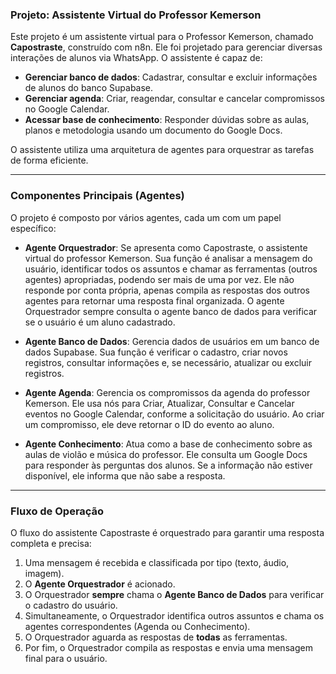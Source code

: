 ### **Projeto: Assistente Virtual do Professor Kemerson**

Este projeto é um assistente virtual para o Professor Kemerson, chamado **Capostraste**, construído com n8n. Ele foi projetado para gerenciar diversas interações de alunos via WhatsApp. O assistente é capaz de:

* **Gerenciar banco de dados**: Cadastrar, consultar e excluir informações de alunos do banco Supabase.
* **Gerenciar agenda**: Criar, reagendar, consultar e cancelar compromissos no Google Calendar.
* **Acessar base de conhecimento**: Responder dúvidas sobre as aulas, planos e metodologia usando um documento do Google Docs.

O assistente utiliza uma arquitetura de agentes para orquestrar as tarefas de forma eficiente.

***

### **Componentes Principais (Agentes)**

O projeto é composto por vários agentes, cada um com um papel específico:

* **Agente Orquestrador**: Se apresenta como Capostraste, o assistente virtual do professor Kemerson. Sua função é analisar a mensagem do usuário, identificar todos os assuntos e chamar as ferramentas (outros agentes) apropriadas, podendo ser mais de uma por vez. Ele não responde por conta própria, apenas compila as respostas dos outros agentes para retornar uma resposta final organizada. O agente Orquestrador sempre consulta o agente banco de dados para verificar se o usuário é um aluno cadastrado.

* **Agente Banco de Dados**: Gerencia dados de usuários em um banco de dados Supabase. Sua função é verificar o cadastro, criar novos registros, consultar informações e, se necessário, atualizar ou excluir registros.

* **Agente Agenda**: Gerencia os compromissos da agenda do professor Kemerson. Ele usa nós para Criar, Atualizar, Consultar e Cancelar eventos no Google Calendar, conforme a solicitação do usuário. Ao criar um compromisso, ele deve retornar o ID do evento ao aluno.

* **Agente Conhecimento**: Atua como a base de conhecimento sobre as aulas de violão e música do professor. Ele consulta um Google Docs para responder às perguntas dos alunos. Se a informação não estiver disponível, ele informa que não sabe a resposta.

***

### **Fluxo de Operação**

O fluxo do assistente Capostraste é orquestrado para garantir uma resposta completa e precisa:

1.  Uma mensagem é recebida e classificada por tipo (texto, áudio, imagem).
2.  O **Agente Orquestrador** é acionado.
3.  O Orquestrador **sempre** chama o **Agente Banco de Dados** para verificar o cadastro do usuário.
4.  Simultaneamente, o Orquestrador identifica outros assuntos e chama os agentes correspondentes (Agenda ou Conhecimento).
5.  O Orquestrador aguarda as respostas de **todas** as ferramentas.
6.  Por fim, o Orquestrador compila as respostas e envia uma mensagem final para o usuário.
